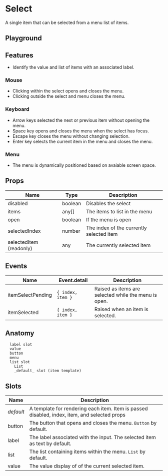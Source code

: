 <script>
    import Example from './SelectExample.svelte';
</script>

# Select

A single item that can be selected from a menu list of items.

## Playground

<Example />

## Features

- Identify the value and list of items with an associated label.

### Mouse

- Clicking within the select opens and closes the menu.
- Clicking outside the select and menu closes the menu.

### Keyboard

- Arrow keys selected the next or previous item without opening the menu.
- Space key opens and closes the menu when the select has focus.
- Escape key closes the menu without changing selection.
- Enter key selects the current item in the menu and closes the menu.

### Menu

- The menu is dynamically positioned based on avaiable screen space.

## Props

| Name                    | Type    | Description                              |
| ----------------------- | ------- | ---------------------------------------- |
| disabled                | boolean | Disables the select                      |
| items                   | any[]   | The items to list in the menu            |
| open                    | boolean | If the menu is open                      |
| selectedIndex           | number  | The index of the currently selected item |
| selectedItem (readonly) | any     | The currently selected item              |

## Events

| Name              | Event.detail      | Description                                          |
| ----------------- | ----------------- | ---------------------------------------------------- |
| itemSelectPending | `{ index, item }` | Raised as items are selected while the menu is open. |
| itemSelected      | `{ index, item }` | Raised when an item is selected.                     |

## Anatomy

```
  label slot
  value
  button
  menu
  list slot
    List
    _default_ slot (item template)
```

## Slots

| Name      | Description                                                                                  |
| --------- | -------------------------------------------------------------------------------------------- |
| _default_ | A template for rendering each item. Item is passed disabled, index, item, and selected props |
| button    | The button that opens and closes the menu. `Button` by default.                              |
| label     | The label associated with the input. The selected item as text by default.                   |
| list      | The list containing items within the menu. `List` by default.                                |
| value     | The value display of of the current selected item.                                           |
